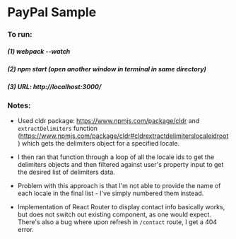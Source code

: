 # PayPal Sample

### To run:
##### (1) webpack --watch
##### (2) npm start (open another window in terminal in same directory)
##### (3) URL: http://localhost:3000/

### Notes:
- Used cldr package: https://www.npmjs.com/package/cldr and `extractDelimiters` function (https://www.npmjs.com/package/cldr#cldrextractdelimiterslocaleidroot) which gets the delimiters object for a specified locale.

- I then ran that function through a loop of all the locale ids to get the delimiters objects and then filtered against user's property input to get the desired list of delimiters data.

- Problem with this approach is that I'm not able to provide the name of each locale in the final list - I've simply numbered them instead.

- Implementation of React Router to display contact info basically works, but does not switch out existing component, as one would expect. There's also a bug where upon refresh in `/contact` route, I get a 404 error. 
